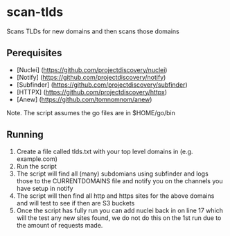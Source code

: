 # scan-tlds
Scans TLDs for new domains and then scans those domains

## Perequisites

* [Nuclei] (https://github.com/projectdiscovery/nuclei)
* [Notify] (https://github.com/projectdiscovery/notify)
* [Subfinder] (https://github.com/projectdiscovery/subfinder)
* [HTTPX] (https://github.com/projectdiscovery/httpx)
* [Anew] (https://github.com/tomnomnom/anew)

Note. The script assumes the go files are in $HOME/go/bin

## Running

1. Create a file called tlds.txt with your top level domains in (e.g. example.com)
2. Run the script
3. The script will find all (many) subdomians using subfinder and logs those to the CURRENTDOMAINS file and notify you on the channels you have setup in notify
4. The script will then find all http and https sites for the above domains and will test to see if then are S3 buckets
5. Once the script has fully run you can add nuclei back in on line 17 which will the test any new sites found, we do not do this on the 1st run due to the amount of requests made.

